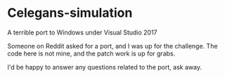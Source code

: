 # Celegans-simulation
A terrible port to Windows under Visual Studio 2017

Someone on Reddit asked for a port, and I was up for the challenge.
The code here is not mine, and the patch work is up for grabs.

I'd be happy to answer any questions related to the port, ask away.
